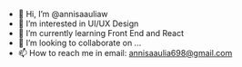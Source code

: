 - 👋 Hi, I’m @annisaauliaw
- 👀 I’m interested in UI/UX Design
- 🌱 I’m currently learning Front End and React
- 💞️ I’m looking to collaborate on ...
- 📫 How to reach me in email: annisaaulia698@gmail.com

<!---
annisaauliaw/annisaauliaw is a ✨ special ✨ repository because its `README.md` (this file) appears on your GitHub profile.
You can click the Preview link to take a look at your changes.
--->
